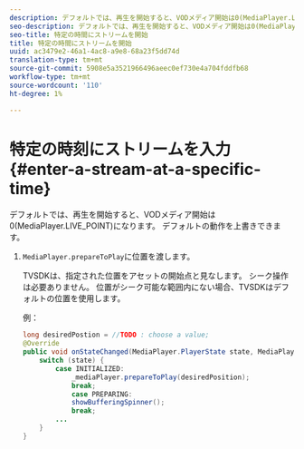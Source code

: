```yaml
---
description: デフォルトでは、再生を開始すると、VODメディア開始は0(MediaPlayer.LIVE_POINT)になります。 デフォルトの動作を上書きできます。
seo-description: デフォルトでは、再生を開始すると、VODメディア開始は0(MediaPlayer.LIVE_POINT)になります。 デフォルトの動作を上書きできます。
seo-title: 特定の時間にストリームを開始
title: 特定の時間にストリームを開始
uuid: ac3479e2-46a1-4ac8-a9e8-68a23f5dd74d
translation-type: tm+mt
source-git-commit: 5908e5a3521966496aeec0ef730e4a704fddfb68
workflow-type: tm+mt
source-wordcount: '110'
ht-degree: 1%

---
```



# 特定の時刻にストリームを入力{#enter-a-stream-at-a-specific-time}

デフォルトでは、再生を開始すると、VODメディア開始は0(MediaPlayer.LIVE_POINT)になります。 デフォルトの動作を上書きできます。

1. `MediaPlayer.prepareToPlay`に位置を渡します。

   TVSDKは、指定された位置をアセットの開始点と見なします。 シーク操作は必要ありません。 位置がシーク可能な範囲内にない場合、TVSDKはデフォルトの位置を使用します。

   例：

   ```java
   long desiredPostion = //TODO : choose a value; 
   @Override 
   public void onStateChanged(MediaPlayer.PlayerState state, MediaPlayerNotification notification) { 
       switch (state) { 
           case INITIALIZED: 
               _mediaPlayer.prepareToPlay(desiredPosition); 
               break; 
               case PREPARING: 
               showBufferingSpinner(); 
               break; 
           ... 
       } 
   } 
   ```

